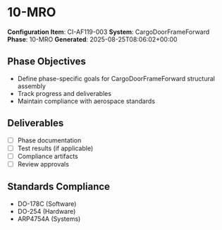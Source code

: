 # 10-MRO

**Configuration Item**: CI-AF119-003
**System**: CargoDoorFrameForward
**Phase**: 10-MRO
**Generated**: 2025-08-25T08:06:02+00:00

## Phase Objectives
- Define phase-specific goals for CargoDoorFrameForward structural assembly
- Track progress and deliverables
- Maintain compliance with aerospace standards

## Deliverables
- [ ] Phase documentation
- [ ] Test results (if applicable)
- [ ] Compliance artifacts
- [ ] Review approvals

## Standards Compliance
- DO-178C (Software)
- DO-254 (Hardware)
- ARP4754A (Systems)

